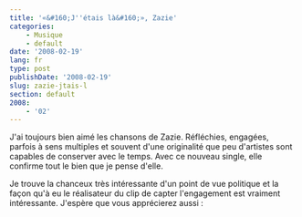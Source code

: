 ```yaml
---
title: '«&#160;J''étais là&#160;», Zazie'
categories:
    - Musique
    - default
date: '2008-02-19'
lang: fr
type: post
publishDate: '2008-02-19'
slug: zazie-jtais-l
section: default
2008:
    - '02'
---
```


J'ai toujours bien aimé les chansons de Zazie. Réfléchies, engagées, parfois à sens multiples et souvent d'une originalité que peu d'artistes sont capables de conserver avec le temps. Avec ce nouveau single, elle confirme tout le bien que je pense d'elle.
<!--more-->
Je trouve la chanceux très intéressante d'un point de vue politique et la façon qu'à eu le réalisateur du clip de capter l'engagement est vraiment intéressante. J'espère que vous apprécierez aussi&nbsp;: